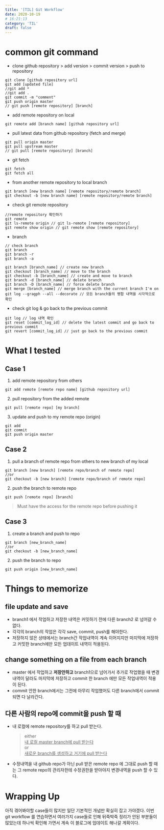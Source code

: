 ```yaml
---
title: '[TIL] Git Workflow'
date: 2020-10-19
# 16:21:13
category: 'TIL'
draft: false
---
```


# common git command

- clone github repository > add version > commit version > push to repository

```
git clone [github repository url]
git add [updated file]
//git add *
//git add .
git commit -m "comment"
git push origin master
// git push [remote repository] [branch]
```

- add remote repository on local

```
git remote add [branch name] [github repository url]
```

- pull latest data from github repository (fetch and merge)

```
git pull origin master
git pull upstream master
// git pull [remote repository] [branch]
```

- git fetch

```
git fetch
git fetch all
```

- from another remote repository to local branch

```
git branch [new branch name] [remote repository/remote branch]
git checkout -b [new branch name] [remote repository/remote branch]
```

- check git remote repository

```
//remote repository 확인하기
git remote
git ls-remote origin // git ls-remote [remote repository]
git remote show origin // git remote show [remote repository]
```

- branch

```
// check branch
git branch
git branch -r
git branch -a

git branch [branch_name] // create new branch
git checkout [branch_name] // move to the branch
git checkout -b [branch_name] // create and move to branch
git branch -d [branch_name] // delete branch
git branch -D [branch_name] // force delete branch
git merge [branch_name] // merge branch with the current branch I'm on
git log --gragph --all --decorate // 모든 branch들의 병합 내역을 시각적으로 확인
```

- check git log & go back to the previous commit

```
git log // log 내역 확인
git reset [commit_log_id] // delete the latest commit and go back to previous commit
git revert [commit_log_id] // just go back to the previous commit
```

# What I tested

## Case 1

1. add remote repository from others

```
git add remote [remote repo name] [github repository url]
```

2. pull repository from the added remote

```
git pull [remote repo] [my branch]
```

3. update and push to my remote repo (origin)

```
git add
git commit
git push origin master
```

## Case 2

1. pull a branch of remote repo from others to new branch of my local

```
git branch [new branch] [remote repo/branch of remote repo]
//or
git checkout -b [new branch] [remote repo/branch of remote repo]
```

2. push the branch to remote repo

```
git push [remote repo] [branch]
```

> Must have the access for the remote repo before pushing it

## Case 3

1. create a branch and push to repo

```
git branch [new_branch_name]
//or
git checkout -b [new_branch_name]
```

2. push the branch to repo

```
git push origin [new_branch_name]
```

# Things to memorize

## file update and save

- branch1 에서 작업하고 저장한 내역은 커밋하기 전에 다른 branch2 로 넘어갈 수 없다.
- 각각의 branch의 작업은 각각 save, commit, push를 해야한다.
- 저장하지 않은 상태에서는 branch간 작업내역이 계속 이어지지만 마지막에 저장하고 커밋한 branch에만 모든 업데이트 내역이 적용된다.

## change something on a file from each branch

- master 에서 작업하고 **저장안하고** branch1으로 넘어가서 추가로 작업했을 때 변경내역이 달라도 마지막에 저장하고 commit 한 branch 에만 모든 작업내역이 적용이 된다.
- commit 안한 branch에서는 그전에 아무리 작업했어도 다른 branch에서 commit되면 다 날라간다.

## 다른 사람의 repo에 commit을 push 할 때

- 내 로컬에 remote repository를 하고 pull 받는다.

  > either<br> <u>내 로컬 master branch에 pull 받는다</u><br>
  > or<br><u>새로운 branch를 생성하고 거기에 pull 받는다</u><br>

- 수정내역을 내 github repo가 아닌 pull 받은 remote repo 에 그대로 push 할 때는 그 remote repo의 관리자한테 수정권한을 받아야지 변경내역을 push 할 수 있다.

# Wrapping Up

아직 겪어봐야할 case들이 많지만 일단 기본적인 개념만 확실히 잡고 가야겠다. 이번 git workflow 를 연습하면서 여러가지 case들로 인해 뒤죽박죽 정리가 안된 부분들이 많았는데 하나씩 확인해 가면서 계속 이 블로그에 업데이트 해나갈 계획이다.
